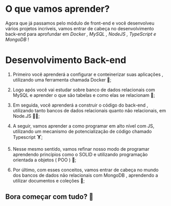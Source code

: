 # O que vamos aprender?
Agora que já passamos pelo módulo de front-end e você desenvolveu vários projetos incríveis, vamos entrar de cabeça no desenvolvimento back-end para aprofundar em *Docker , MySQL , NodeJS , TypeScript e MongoDB* !

# Desenvolvimento Back-end
1. Primeiro você aprenderá a configurar e conteinerizar suas aplicações , utilizando uma ferramenta chamada Docker 🐋;

2. Logo após você vai estudar sobre banco de dados relacionais com MySQL e aprender o que são tabelas e como elas se relacionam 🎲;

3. Em seguida, você aprenderá a construir o código do back-end , utilizando tanto bancos de dados relacionais quanto não relacionais, em Node.JS 👩‍💻;

4. A seguir, vamos aprender a como programar em alto nível com JS, utilizando um mecanismo de potencialização de código chamado Typescript 🏋️;
5. Nesse mesmo sentido, vamos refinar nosso modo de programar aprendendo princípios como o SOLID e utilizando programação orientada a objetos ( POO ) 🧐;

6. Por último, com esses conceitos, vamos entrar de cabeça no mundo dos bancos de dados não relacionais com MongoDB , aprendendo a utilizar documentos e coleções 📝;

## Bora começar com tudo? 🏁